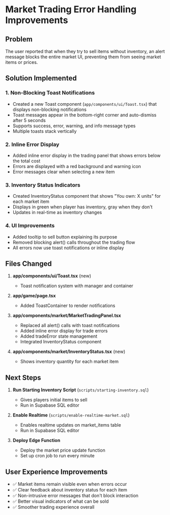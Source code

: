 # Market Trading Error Handling Improvements

## Problem
The user reported that when they try to sell items without inventory, an alert message blocks the entire market UI, preventing them from seeing market items or prices.

## Solution Implemented

### 1. Non-Blocking Toast Notifications
- Created a new Toast component (`app/components/ui/Toast.tsx`) that displays non-blocking notifications
- Toast messages appear in the bottom-right corner and auto-dismiss after 5 seconds
- Supports success, error, warning, and info message types
- Multiple toasts stack vertically

### 2. Inline Error Display
- Added inline error display in the trading panel that shows errors below the total cost
- Errors are displayed with a red background and warning icon
- Error messages clear when selecting a new item

### 3. Inventory Status Indicators
- Created InventoryStatus component that shows "You own: X units" for each market item
- Displays in green when player has inventory, gray when they don't
- Updates in real-time as inventory changes

### 4. UI Improvements
- Added tooltip to sell button explaining its purpose
- Removed blocking alert() calls throughout the trading flow
- All errors now use toast notifications or inline display

## Files Changed

1. **app/components/ui/Toast.tsx** (new)
   - Toast notification system with manager and container

2. **app/game/page.tsx**
   - Added ToastContainer to render notifications

3. **app/components/market/MarketTradingPanel.tsx**
   - Replaced all alert() calls with toast notifications
   - Added inline error display for trade errors
   - Added tradeError state management
   - Integrated InventoryStatus component

4. **app/components/market/InventoryStatus.tsx** (new)
   - Shows inventory quantity for each market item

## Next Steps

1. **Run Starting Inventory Script** (`scripts/starting-inventory.sql`)
   - Gives players initial items to sell
   - Run in Supabase SQL editor

2. **Enable Realtime** (`scripts/enable-realtime-market.sql`)
   - Enables realtime updates on market_items table
   - Run in Supabase SQL editor

3. **Deploy Edge Function**
   - Deploy the market price update function
   - Set up cron job to run every minute

## User Experience Improvements

- ✅ Market items remain visible even when errors occur
- ✅ Clear feedback about inventory status for each item
- ✅ Non-intrusive error messages that don't block interaction
- ✅ Better visual indicators of what can be sold
- ✅ Smoother trading experience overall